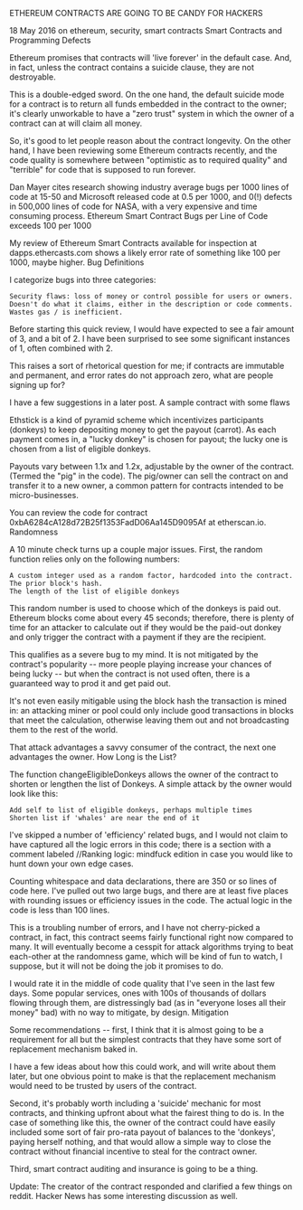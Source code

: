
ETHEREUM CONTRACTS ARE GOING TO BE CANDY FOR HACKERS

18 May 2016 on ethereum, security, smart contracts
Smart Contracts and Programming Defects

Ethereum promises that contracts will 'live forever' in the default case. And, in fact, unless the contract contains a suicide clause, they are not destroyable.

This is a double-edged sword. On the one hand, the default suicide mode for a contract is to return all funds embedded in the contract to the owner; it's clearly unworkable to have a "zero trust" system in which the owner of a contract can at will claim all money.

So, it's good to let people reason about the contract longevity. On the other hand, I have been reviewing some Ethereum contracts recently, and the code quality is somewhere between "optimistic as to required quality" and "terrible" for code that is supposed to run forever.

Dan Mayer cites research showing industry average bugs per 1000 lines of code at 15-50 and Microsoft released code at 0.5 per 1000, and 0(!) defects in 500,000 lines of code for NASA, with a very expensive and time consuming process.
Ethereum Smart Contract Bugs per Line of Code exceeds 100 per 1000

My review of Ethereum Smart Contracts available for inspection at dapps.ethercasts.com shows a likely error rate of something like 100 per 1000, maybe higher.
Bug Definitions

I categorize bugs into three categories:

    Security flaws: loss of money or control possible for users or owners.
    Doesn't do what it claims, either in the description or code comments.
    Wastes gas / is inefficient.

Before starting this quick review, I would have expected to see a fair amount of 3, and a bit of 2. I have been surprised to see some significant instances of 1, often combined with 2.

This raises a sort of rhetorical question for me; if contracts are immutable and permanent, and error rates do not approach zero, what are people signing up for?

I have a few suggestions in a later post.
A sample contract with some flaws

Ethstick is a kind of pyramid scheme which incentivizes participants (donkeys) to keep depositing money to get the payout (carrot). As each payment comes in, a "lucky donkey" is chosen for payout; the lucky one is chosen from a list of eligible donkeys.

Payouts vary between 1.1x and 1.2x, adjustable by the owner of the contract. (Termed the "pig" in the code). The pig/owner can sell the contract on and transfer it to a new owner, a common pattern for contracts intended to be micro-businesses.

You can review the code for contract 0xbA6284cA128d72B25f1353FadD06Aa145D9095Af at etherscan.io.
Randomness

A 10 minute check turns up a couple major issues. First, the random function relies only on the following numbers:

    A custom integer used as a random factor, hardcoded into the contract.
    The prior block's hash.
    The length of the list of eligible donkeys

This random number is used to choose which of the donkeys is paid out. Ethereum blocks come about every 45 seconds; therefore, there is plenty of time for an attacker to calculate out if they would be the paid-out donkey and only trigger the contract with a payment if they are the recipient.

This qualifies as a severe bug to my mind. It is not mitigated by the contract's popularity -- more people playing increase your chances of being lucky -- but when the contract is not used often, there is a guaranteed way to prod it and get paid out.

It's not even easily mitigable using the block hash the transaction is mined in: an attacking miner or pool could only include good transactions in blocks that meet the calculation, otherwise leaving them out and not broadcasting them to the rest of the world.

That attack advantages a savvy consumer of the contract, the next one advantages the owner.
How Long is the List?

The function changeEligibleDonkeys allows the owner of the contract to shorten or lengthen the list of Donkeys. A simple attack by the owner would look like this:

    Add self to list of eligible donkeys, perhaps multiple times
    Shorten list if 'whales' are near the end of it

I've skipped a number of 'efficiency' related bugs, and I would not claim to have captured all the logic errors in this code; there is a section with a comment labeled //Ranking logic: mindfuck edition in case you would like to hunt down your own edge cases.

Counting whitespace and data declarations, there are 350 or so lines of code here. I've pulled out two large bugs, and there are at least five places with rounding issues or efficiency issues in the code. The actual logic in the code is less than 100 lines.

This is a troubling number of errors, and I have not cherry-picked a contract, in fact, this contract seems fairly functional right now compared to many. It will eventually become a cesspit for attack algorithms trying to beat each-other at the randomness game, which will be kind of fun to watch, I suppose, but it will not be doing the job it promises to do.

I would rate it in the middle of code quality that I've seen in the last few days. Some popular services, ones with 100s of thousands of dollars flowing through them, are distressingly bad (as in "everyone loses all their money" bad) with no way to mitigate, by design.
Mitigation

Some recommendations -- first, I think that it is almost going to be a requirement for all but the simplest contracts that they have some sort of replacement mechanism baked in.

I have a few ideas about how this could work, and will write about them later, but one obvious point to make is that the replacement mechanism would need to be trusted by users of the contract.

Second, it's probably worth including a 'suicide' mechanic for most contracts, and thinking upfront about what the fairest thing to do is. In the case of something like this, the owner of the contract could have easily included some sort of fair pro-rata payout of balances to the 'donkeys', paying herself nothing, and that would allow a simple way to close the contract without financial incentive to steal for the contract owner.

Third, smart contract auditing and insurance is going to be a thing.

Update: The creator of the contract responded and clarified a few things on reddit. Hacker News has some interesting discussion as well.

